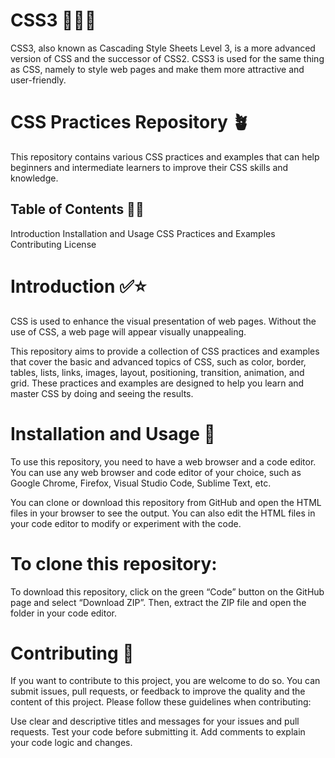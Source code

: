 # CSS3  🚀🚀🚀
CSS3, also known as Cascading Style Sheets Level 3, is a more advanced version of CSS and the successor of CSS2. CSS3 is used for the same thing as CSS, namely to style web pages and make them more attractive and user-friendly.

# CSS Practices Repository 🪴
This repository contains various CSS practices and examples that can help beginners and intermediate learners to improve their CSS skills and knowledge.

## Table of Contents 📃📃
Introduction
Installation and Usage
CSS Practices and Examples
Contributing
License

# Introduction ✅⭐
CSS is used to enhance the visual presentation of web pages. Without the use of CSS, a web page will appear visually unappealing.


This repository aims to provide a collection of CSS practices and examples that cover the basic and advanced topics of CSS, such as color, border, tables, lists, links, images, layout, positioning,  transition, animation, and grid. These practices and examples are designed to help you learn and master CSS by doing and seeing the results.

# Installation and Usage 📱
To use this repository, you need to have a web browser and a code editor. You can use any web browser and code editor of your choice, such as Google Chrome, Firefox, Visual Studio Code, Sublime Text, etc.

You can clone or download this repository from GitHub and open the HTML files in your browser to see the output. You can also edit the HTML files in your code editor to modify or experiment with the code.

# To clone this repository:
To download this repository, click on the green “Code” button on the GitHub page and select “Download ZIP”. Then, extract the ZIP file and open the folder in your code editor.


# Contributing 🤝
If you want to contribute to this project, you are welcome to do so. You can submit issues, pull requests, or feedback to improve the quality and the content of this project. Please follow these guidelines when contributing:

Use clear and descriptive titles and messages for your issues and pull requests. Test your code before submitting it. Add comments to explain your code logic and changes.
